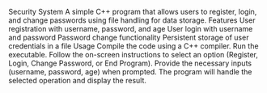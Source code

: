 Security System
A simple C++ program that allows users to register, login, and change passwords using file handling for data storage.
Features
User registration with username, password, and age
User login with username and password
Password change functionality
Persistent storage of user credentials in a file
Usage
Compile the code using a C++ compiler.
Run the executable.
Follow the on-screen instructions to select an option (Register, Login, Change Password, or End Program).
Provide the necessary inputs (username, password, age) when prompted.
The program will handle the selected operation and display the result.

